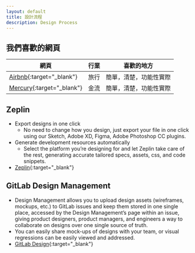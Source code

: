 ```yaml
---
layout: default
title: 設計流程
description: Design Process
---
```


## 我們喜歡的網頁

| 網頁 | 行業 | 喜歡的地方 |
| --- | --- | --- |
| [Airbnb](www.airbnb.com){:target="_blank"} | 旅行 | 簡單，清楚，功能性實際 |
| [Mercury](www.mercury.com){:target="_blank"} | 金流 | 簡單，清楚，功能性實際 |

## Zeplin

* Export designs in one click
	* No need to change how you design, just export your file in one click using our Sketch, Adobe XD, Figma, Adobe Photoshop CC plugins.
* Generate development resources automatically
	* Select the platform you’re designing for and let Zeplin take care of the rest, generating accurate tailored specs, assets, css, and code snippets.
* [Zeplin](https://zeplin.io/why-zeplin){:target="_blank"}


## GitLab Design Management

* Design Management allows you to upload design assets (wireframes, mockups, etc.) to GitLab issues and keep them stored in one single place, accessed by the Design Management’s page within an issue, giving product designers, product managers, and engineers a way to collaborate on designs over one single source of truth.
* You can easily share mock-ups of designs with your team, or visual regressions can be easily viewed and addressed.
* [GitLab Design](https://docs.gitlab.com/ee/user/project/issues/design_management.html){:target="_blank"}